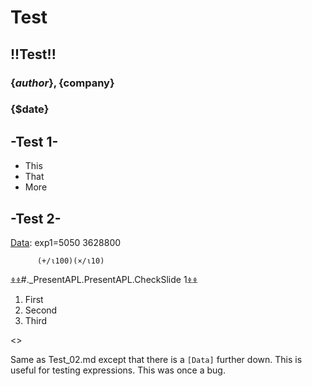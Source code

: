 [Data]:author="AuthorName"
[Data]:company="CompanyName"
[Data]:date="PresentationDate"

# Test

## !!Test!!

### \{$author\}, \{$company\}
### \{$date\}


## -Test 1-

* This
* That
* More 

## -Test 2-  

[Data]: exp1=5050 3628800

```
      (+/⍳100)(×/⍳10)
```

⍎⍎#._PresentAPL.PresentAPL.CheckSlide 1⍎⍎

1. First
1. Second
1. Third

<<Test>>

Same as Test_02.md except that there is a `[Data]` further down.
This is useful for testing expressions.
This was once a bug.